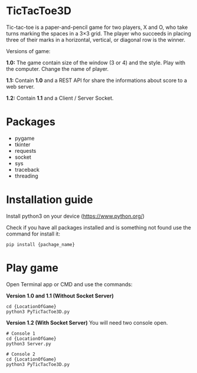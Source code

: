 # TicTacToe3D
Tic-tac-toe is a paper-and-pencil game for two players, X and O, who take turns marking the spaces in a 3×3 grid. The player who succeeds in placing three of their marks in a horizontal, vertical, or diagonal row is the winner.

Versions of game:

**1.0:** The game contain size of the window (3 or 4) and the style. Play with the computer. Change the name of player. 

**1.1:** Contain **1.0** and a REST API for share the informations about score to a web server.  

**1.2:** Contain **1.1** and a Client / Server Socket.

# Packages
- pygame
- tkinter
- requests
- socket
- sys
- traceback
- threading

# Installation guide
Install python3 on your device (https://www.python.org/)

Check if you have all packages installed and is something not found use the command for install it: 

```shell
pip install {pachage_name}
```

# Play game
Open Terminal app or CMD and use the commands:

**Version 1.0 and 1.1 (Without Socket Server)**
```shell
cd {LocationOfGame}
python3 PyTicTacToe3D.py
```

**Version 1.2 (With Socket Server)** You will need two console open.
```shell
# Console 1
cd {LocationOfGame}
python3 Server.py

# Console 2
cd {LocationOfGame}
python3 PyTicTacToe3D.py
```

